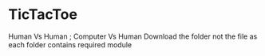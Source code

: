 # TicTacToe
Human Vs Human ; Computer Vs Human
Download the folder not the file as each folder contains required module
